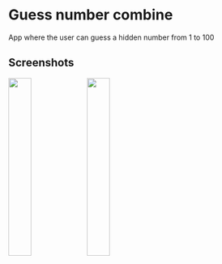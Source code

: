 # Guess number combine


 App where the user can guess a hidden number from 1 to 100

 ## Screenshots

 <img src="https://user-images.githubusercontent.com/123460015/235370323-ad3fb7b2-22a4-4b85-be67-24841e2951cb.png" width=30% height=30%>
 <img src="https://user-images.githubusercontent.com/123460015/235370329-9ec97294-c7c1-4262-9688-438245e598a4.png" width=30% height=30%>

